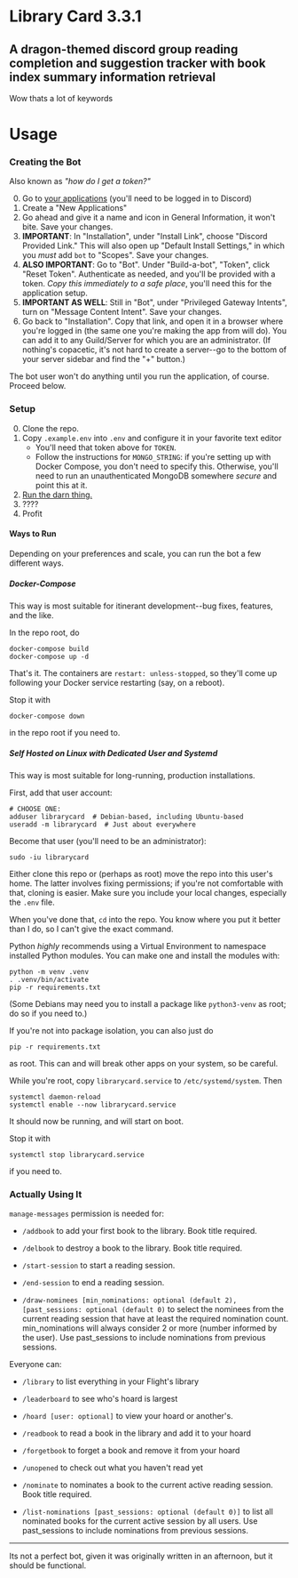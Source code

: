 # Library Card 3.3.1

## A dragon-themed discord group reading completion and suggestion tracker with book index summary information retrieval
Wow thats a lot of keywords


# Usage

### Creating the Bot

Also known as _"how do I get a token?"_

0. Go to [your applications][discord-apps] (you'll need to be logged in to
   Discord)
1. Create a "New Applications"
2. Go ahead and give it a name and icon in General Information, it won't bite.
   Save your changes.
3. **IMPORTANT**: In "Installation", under "Install Link", choose "Discord
   Provided Link." This will also open up "Default Install Settings," in which
   you _must_ add `bot` to "Scopes". Save your changes.
4. **ALSO IMPORTANT**: Go to "Bot". Under "Build-a-bot", "Token", click "Reset
   Token". Authenticate as needed, and you'll be provided with a token. _Copy
   this immediately to a safe place_, you'll need this for the application
   setup.
5. **IMPORTANT AS WELL**: Still in "Bot", under "Privileged Gateway Intents",
   turn on "Message Content Intent". Save your changes.
6. Go back to "Installation". Copy that link, and open it in a browser where
   you're logged in (the same one you're making the app from will do). You can
   add it to any Guild/Server for which you are an administrator. (If nothing's
   copacetic, it's not hard to create a server--go to the bottom of your server
   sidebar and find the "+" button.)

The bot user won't do anything until you run the application, of course.
Proceed below.


[discord-apps]: https://discord.com/developers/applications

### Setup
0. Clone the repo.
1. Copy `.example.env` into `.env` and configure it in your favorite text
   editor
   - You'll need that token above for `TOKEN`.
   - Follow the instructions for `MONGO_STRING`: if you're setting up with
     Docker Compose, you don't need to specify this. Otherwise, you'll need to
     run an unauthenticated MongoDB somewhere _secure_ and point this at it.
2. [Run the darn thing.](#ways-to-run)
3. ????
4. Profit

#### Ways to Run

Depending on your preferences and scale, you can run the bot a few different
ways.

##### Docker-Compose

This way is most suitable for itinerant development--bug fixes, features, and
the like.

In the repo root, do

```
docker-compose build
docker-compose up -d
```

That's it. The containers are `restart: unless-stopped`, so they'll come up
following your Docker service restarting (say, on a reboot).

Stop it with

```
docker-compose down
```

in the repo root if you need to.

##### Self Hosted on Linux with Dedicated User and Systemd

This way is most suitable for long-running, production installations.

First, add that user account:

```
# CHOOSE ONE:
adduser librarycard  # Debian-based, including Ubuntu-based
useradd -m librarycard  # Just about everywhere
```

Become that user (you'll need to be an administrator):

```
sudo -iu librarycard
```

Either clone this repo or (perhaps as root) move the repo into this user's
home. The latter involves fixing permissions; if you're not comfortable with
that, cloning is easier. Make sure you include your local changes, especially
the `.env` file.

When you've done that, `cd` into the repo. You know where you put it better
than I do, so I can't give the exact command.

Python _highly_ recommends using a Virtual Environment to namespace installed
Python modules. You can make one and install the modules with:

```
python -m venv .venv
. .venv/bin/activate
pip -r requirements.txt
```

(Some Debians may need you to install a package like `python3-venv` as root; do
so if you need to.)

If you're not into package isolation, you can also just do

```
pip -r requirements.txt
```

as root. This can and will break other apps on your system, so be careful.

While you're root, copy `librarycard.service` to `/etc/systemd/system`. Then

```
systemctl daemon-reload
systemctl enable --now librarycard.service
```

It should now be running, and will start on boot.

Stop it with

```
systemctl stop librarycard.service
```

if you need to.

### Actually Using It

`manage-messages` permission is needed for:
- `/addbook` to add your first book to the library. Book title required.
- `/delbook` to destroy a book to the library. Book title required.

- `/start-session` to start a reading session.
- `/end-session` to end a reading session.
- `/draw-nominees [min_nominations: optional (default 2), [past_sessions: optional (default 0)` to select the nominees from the current reading session that have at least the required nomination count. min_nominations will always consider 2 or more (number informed by the user). Use past_sessions to include nominations from previous sessions.
  
Everyone can:
- `/library` to list everything in your Flight's library  
- `/leaderboard` to see who's hoard is largest  
- `/hoard [user: optional]` to view your hoard or another's.  
- `/readbook` to read a book in the library and add it to your hoard  
- `/forgetbook` to forget a book and remove it from your hoard  
- `/unopened` to check out what you haven't read yet

- `/nominate` to nominates a book to the current active reading session. Book title required.
- `/list-nominations [past_sessions: optional (default 0)]` to list all nominated books for the current active session by all users. Use past_sessions to include nominations from previous sessions.

***

Its not a perfect bot, given it was originally written in an afternoon, but it should be functional.
